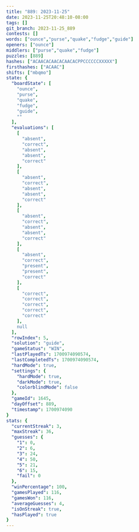 ```yaml
---
title: "889: 2023-11-25"
date: 2023-11-25T20:48:10-08:00
tags: []
git_branch: 2023-11-25_889
contests: []
words: ["ounce","purse","quake","fudge","guide"]
openers: ["ounce"]
middlers: ["purse","quake","fudge"]
puzzles: [889]
hashes: ["ACAACACAACACAACACPPCCCCCCXXXXX"]
firsthashes: ["ACAAC"]
shifts: ["mbqmo"]
state: {
  "boardState": [
    "ounce",
    "purse",
    "quake",
    "fudge",
    "guide",
    ""
  ],
  "evaluations": [
    [
      "absent",
      "correct",
      "absent",
      "absent",
      "correct"
    ],
    [
      "absent",
      "correct",
      "absent",
      "absent",
      "correct"
    ],
    [
      "absent",
      "correct",
      "absent",
      "absent",
      "correct"
    ],
    [
      "absent",
      "correct",
      "present",
      "present",
      "correct"
    ],
    [
      "correct",
      "correct",
      "correct",
      "correct",
      "correct"
    ],
    null
  ],
  "rowIndex": 5,
  "solution": "guide",
  "gameStatus": "WIN",
  "lastPlayedTs": 1700974090574,
  "lastCompletedTs": 1700974090574,
  "hardMode": true,
  "settings": {
    "hardMode": true,
    "darkMode": true,
    "colorblindMode": false
  },
  "gameId": 1645,
  "dayOffset": 889,
  "timestamp": 1700974090
}
stats: {
  "currentStreak": 3,
  "maxStreak": 36,
  "guesses": {
    "1": 0,
    "2": 6,
    "3": 24,
    "4": 50,
    "5": 21,
    "6": 15,
    "fail": 0
  },
  "winPercentage": 100,
  "gamesPlayed": 116,
  "gamesWon": 116,
  "averageGuesses": 4,
  "isOnStreak": true,
  "hasPlayed": true
}
---
```

<!-- more -->
